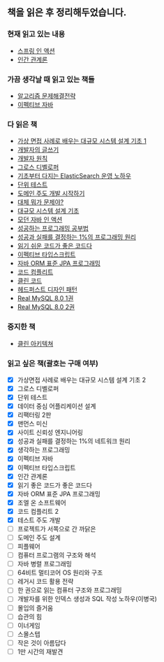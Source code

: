 ## 책을 읽은 후 정리해두었습니다.

### 현재 읽고 있는 내용

- [스프링 인 액션](https://dlrtn.oopy.io/946f4fae-ce51-42bf-91fe-abbbe51cc8d1)
- [인간 관계론](https://dlrtn.oopy.io/51f9b5e1-43d9-40b7-9d1e-fbd6d407fa22)

### 가끔 생각날 때 읽고 있는 책들

- [알고리즘 문제해결전략](https://dlrtn.oopy.io/9a856913-13ac-4369-9669-0ec38d869823)
- [이펙티브 자바](https://dlrtn.oopy.io/fb462a66-f8be-4869-af57-408c44713695)

### 다 읽은 책

- [가상 면접 사례로 배우는 대규모 시스템 설계 기초 1](https://dlrtn.oopy.io/77624053-4208-47bd-beb4-7a911757724f)
- [개발자의 글쓰기](https://dlrtn.oopy.io/d2bf7afe-53b9-4dd8-a3ed-63153d327cd5)
- [개발자 원칙](https://dlrtn.oopy.io/612a16a7-7b31-474d-be1e-acbbc7c0c7d3)
- [그로스 디벨로퍼](https://dlrtn.oopy.io/f52e3eec-bdb7-490a-8a40-0d757008aea1)
- [기초부터 다지는 ElasticSearch 운영 노하우](https://dlrtn.oopy.io/8ce8c4d2-787b-4724-bfdf-e2d3ba601b92)
- [단위 테스트](https://dlrtn.oopy.io/d0952387-8d2d-4fb6-a6ed-df2c816e5280)
- [도메인 주도 개발 시작하기](https://dlrtn.oopy.io/9c1a4539-33f7-4fe9-9a0f-4c19807f8cc6)
- [대체 뭐가 문제야?](https://dlrtn.oopy.io/0fc255ba-853d-442e-b3fa-f22b32911b1a)
- [대규모 시스템 설계 기초](https://dlrtn.oopy.io/77624053-4208-47bd-beb4-7a911757724f)
- [모던 자바 인 액션](https://dlrtn.oopy.io/672662c7-3ff4-4714-86a8-0ed660c2b4f8)
- [성공하는 프로그래밍 공부법](https://dlrtn.oopy.io/a03f715f-ae15-4b9e-823f-e1b7179fbdf4)
- [성공과 실패를 결정하는 1%의 프로그래밍 원리](https://dlrtn.oopy.io/7e779509-4f34-46c1-9987-3d59c49727c2)
- [읽기 쉬운 코드가 좋은 코드다](https://dlrtn.oopy.io/c2beb70c-a079-445e-8135-519cac8aef7a)
- [이펙티브 타입스크립트](https://dlrtn.oopy.io/f6d592e3-6166-4dd0-96ea-4e987017c55e)
- [자바 ORM 표준 JPA 프로그래밍](https://dlrtn.oopy.io/8f7fc731-e60b-499c-a481-c0c169bf4b02)
- [코드 컴플리트](https://dlrtn.oopy.io/5454d0e3-ef23-4372-85e1-7d65a86665cb)
- [클린 코드](https://dlrtn.oopy.io/286c5cfa-6b11-4243-8d27-704268f8b924)
- [헤드퍼스트 디자인 패턴](https://dlrtn.oopy.io/08223a85-02fc-47b0-a8c6-9deca9ec354f)
- [Real MySQL 8.0 1권](https://dlrtn.oopy.io/e3df8163-1c60-4f36-a3b6-7bec0361a9e4)
- [Real MySQL 8.0 2권](https://dlrtn.oopy.io/63a10d4e-a367-4d03-b603-eac7b7f29d4f)

### 중지한 책

- [클린 아키텍쳐](https://dlrtn.oopy.io/a4f6ec7c-8e48-4f47-bb8b-cdab48f99094)

### 읽고 싶은 책(괄호는 구매 여부)

- [X] 가상면접 사례로 배우는 대규모 시스템 설계 기초 2
- [X] 그로스 디벨로퍼
- [X] 단위 테스트
- [X] 데이터 중심 어플리케이션 설계
- [X] 리팩터링 2판
- [X] 맨먼스 미신
- [X] 사이트 신뢰성 엔지니어링
- [X] 성공과 실패를 결정하는 1%의 네트워크 원리
- [X] 생각하는 프로그래밍
- [X] 이펙티브 자바
- [X] 이펙티브 타입스크립트
- [X] 인간 관계론
- [X] 읽기 좋은 코드가 좋은 코드다
- [X] 자바 ORM 표준 JPA 프로그래밍
- [X] 조엘 온 소프트웨어
- [X] 코드 컴플리트 2
- [X] 테스트 주도 개발
- [ ] 프로젝트가 서쪽으로 간 까닭은
- [ ] 도메인 주도 설계
- [ ] 피플웨어
- [ ] 컴퓨터 프로그램의 구조와 해석
- [ ] 자바 병렬 프로그래밍
- [ ] 64비트 멀티코어 OS 원리와 구조
- [ ] 레거시 코드 활용 전략
- [ ] 한 권으로 읽는 컴퓨터 구조와 프로그래밍
- [ ] 개발자를 위한 인덱스 생성과 SQL 작성 노하우(이병국)
- [ ] 몰입의 즐거움
- [ ] 습관의 힘
- [ ] 이너게임
- [ ] 스몰스텝
- [ ] 작은 것이 아름답다
- [ ] 1만 시간의 재발견
